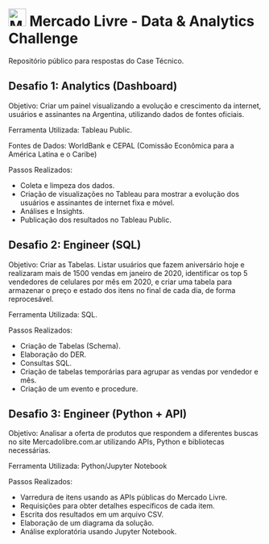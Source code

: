 # <img src="https://companieslogo.com/img/orig/MELI-ec0c0e4f.png?t=1648156112" width="35px" alt="Meli Icon" /> Mercado Livre - Data & Analytics Challenge
Repositório público para respostas do Case Técnico.

## Desafio 1: Analytics (Dashboard)
Objetivo: Criar um painel visualizando a evolução e crescimento da internet, usuários e assinantes na Argentina, utilizando dados de fontes oficiais.

Ferramenta Utilizada: Tableau Public.

Fontes de Dados: WorldBank e CEPAL (Comissão Econômica para a América Latina e o Caribe)

Passos Realizados:
- Coleta e limpeza dos dados.
- Criação de visualizações no Tableau para mostrar a evolução dos usuários e assinantes de internet fixa e móvel.
- Análises e Insights.
- Publicação dos resultados no Tableau Public.

## Desafio 2: Engineer (SQL)
Objetivo: Criar as Tabelas. Listar usuários que fazem aniversário hoje e realizaram mais de 1500 vendas em janeiro de 2020, identificar os top 5 vendedores de celulares por mês em 2020, e criar uma tabela para armazenar o preço e estado dos itens no final de cada dia, de forma reprocesável.

Ferramenta Utilizada: SQL.

Passos Realizados:
- Criação de Tabelas (Schema).
- Elaboração do DER.
- Consultas SQL.
- Criação de tabelas temporárias para agrupar as vendas por vendedor e mês.
- Criação de um evento e procedure.

## Desafio 3: Engineer (Python + API)
Objetivo: Analisar a oferta de produtos que respondem a diferentes buscas no site Mercadolibre.com.ar utilizando APIs, Python e bibliotecas necessárias.

Ferramenta Utilizada: Python/Jupyter Notebook

Passos Realizados:

- Varredura de itens usando as APIs públicas do Mercado Livre.
- Requisições para obter detalhes específicos de cada item.
- Escrita dos resultados em um arquivo CSV.
- Elaboração de um diagrama da solução.
- Análise exploratória usando Jupyter Notebook.
